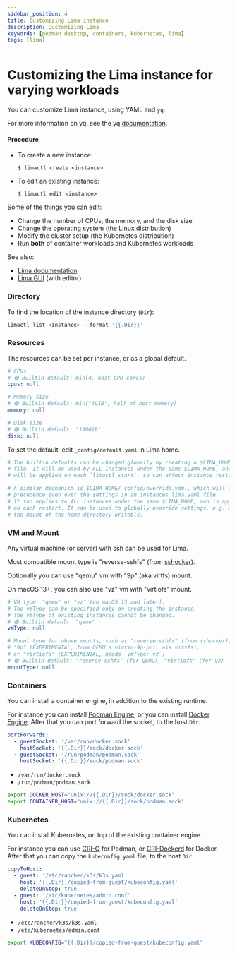 ```yaml
---
sidebar_position: 4
title: Customizing Lima instance
description: Customizing Lima
keywords: [podman desktop, containers, kubernetes, lima]
tags: [lima]
---
```


# Customizing the Lima instance for varying workloads

You can customize Lima instance, using YAML and `yq`.

For more information on yq, see the yq [documentation](https://mikefarah.gitbook.io/yq/).

#### Procedure

- To create a new instance:

  ```shell-session
  $ limactl create <instance>
  ```

- To edit an existing instance:

  ```shell-session
  $ limactl edit <instance>
  ```

Some of the things you can edit:

- Change the number of CPUs, the memory, and the disk size
- Change the operating system (the Linux distribution)
- Modify the cluster setup (the Kubernetes distribution)
- Run **both** of container workloads and Kubernetes workloads

See also:

- [Lima documentation](https://lima-vm.io/docs/)
- [Lima GUI](https://github.com/afbjorklund/lima-gui) (with editor)

### Directory

To find the location of the instance directory (`Dir`):

```bash
limactl list <instance> --format '{{.Dir}}'
```

### Resources

The resources can be set per instance, or as a global default.

```yaml
# CPUs
# 🟢 Builtin default: min(4, host CPU cores)
cpus: null

# Memory size
# 🟢 Builtin default: min("4GiB", half of host memory)
memory: null

# Disk size
# 🟢 Builtin default: "100GiB"
disk: null
```

To set the default, edit `_config/default.yaml` in Lima home.

```yaml
# The builtin defaults can be changed globally by creating a $LIMA_HOME/_config/default.yaml
# file. It will be used by ALL instances under the same $LIMA_HOME, and it
# will be applied on each `limactl start`, so can affect instance restarts.

# A similar mechanism is $LIMA_HOME/_config/override.yaml, which will take
# precedence even over the settings in an instances lima.yaml file.
# It too applies to ALL instances under the same $LIMA_HOME, and is applied
# on each restart. It can be used to globally override settings, e.g. make
# the mount of the home directory writable.
```

### VM and Mount

Any virtual machine (or server) with ssh can be used for Lima.

Most compatible mount type is "reverse-sshfs" (from [sshocker](https://github.com/lima-vm/sshocker)).

Optionally you can use "qemu" vm with "9p" (aka virtfs) mount.

On macOS 13+, you can also use "vz" vm with "virtiofs" mount.

```yaml
# VM type: "qemu" or "vz" (on macOS 13 and later).
# The vmType can be specified only on creating the instance.
# The vmType of existing instances cannot be changed.
# 🟢 Builtin default: "qemu"
vmType: null

# Mount type for above mounts, such as "reverse-sshfs" (from sshocker),
# "9p" (EXPERIMENTAL, from QEMU’s virtio-9p-pci, aka virtfs),
# or "virtiofs" (EXPERIMENTAL, needs `vmType: vz`)
# 🟢 Builtin default: "reverse-sshfs" (for QEMU), "virtiofs" (for vz)
mountType: null
```

### Containers

You can install a container engine, in addition to the existing runtime.

For instance you can install [Podman Engine](https://github.com/containers/podman),
or you can install [Docker Engine](https://github.com/docker/docker).
After that you can port forward the socket, to the host `Dir`.

```yaml
portForwards:
  - guestSocket: '/var/run/docker.sock'
    hostSocket: '{{.Dir}}/sock/docker.sock'
  - guestSocket: '/run/podman/podman.sock'
    hostSocket: '{{.Dir}}/sock/podman.sock'
```

- `/var/run/docker.sock`
- `/run/podman/podman.sock`

```bash
export DOCKER_HOST="unix://{{.Dir}}/sock/docker.sock"
export CONTAINER_HOST="unix://{{.Dir}}/sock/podman.sock"
```

### Kubernetes

You can install Kubernetes, on top of the existing container engine.

For instance you can use [CRI-O](https://github.com/cri-o/cri-o) for Podman,
or [CRI-Dockerd](https://github.com/Mirantis/cri-dockerd) for Docker.
After that you can copy the `kubeconfig.yaml` file, to the host `Dir`.

```yaml
copyToHost:
  - guest: '/etc/rancher/k3s/k3s.yaml'
    host: '{{.Dir}}/copied-from-guest/kubeconfig.yaml'
    deleteOnStop: true
  - guest: '/etc/kubernetes/admin.conf'
    host: '{{.Dir}}/copied-from-guest/kubeconfig.yaml'
    deleteOnStop: true
```

- `/etc/rancher/k3s/k3s.yaml`
- `/etc/kubernetes/admin.conf`

```bash
export KUBECONFIG="{{.Dir}}/copied-from-guest/kubeconfig.yaml"
```
